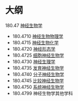 # 大纲


180.47 [神经生物学](https://zh.wikipedia.org/wiki/神经生物学)

- 180.4710 [神经生物物理学](https://zh.wikipedia.org/w/index.php?title=神经生物物理学&action=edit&redlink=1)
- 180.4715 [神经生物化学](https://zh.wikipedia.org/w/index.php?title=神经生物化学&action=edit&redlink=1)
- 180.4720 [神经形态学](https://zh.wikipedia.org/w/index.php?title=神经形态学&action=edit&redlink=1)
- 180.4725 [细胞神经生物学](https://zh.wikipedia.org/w/index.php?title=细胞神经生物学&action=edit&redlink=1)
- 180.4730 [神经生理学](https://zh.wikipedia.org/wiki/神经生理学)
- 180.4735 [发育神经生物学](https://zh.wikipedia.org/w/index.php?title=发育神经生物学&action=edit&redlink=1)
- 180.4740 [分子神经生物学](https://zh.wikipedia.org/w/index.php?title=分子神经生物学&action=edit&redlink=1)
- 180.4745 [比较神经生物学](https://zh.wikipedia.org/w/index.php?title=比较神经生物学&action=edit&redlink=1)
- 180.4750 [系统神经生物学](https://zh.wikipedia.org/w/index.php?title=系统神经生物学&action=edit&redlink=1)
- 180.4799 神经生物学其他学科
